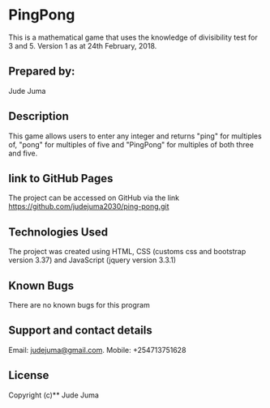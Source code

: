 # PingPong
This is a mathematical game that uses the knowledge of divisibility test for 3 and 5. Version 1 as at 24th February, 2018.
## Prepared by:
Jude Juma
## Description
This game allows users to enter any integer and returns "ping" for multiples of, "pong" for multiples of five and "PingPong" for multiples of both three and five.
## link to GitHub Pages
The project can be accessed on GitHub via the link https://github.com/judejuma2030/ping-pong.git
## Technologies Used
The project was created using HTML, CSS (customs css and bootstrap version 3.37) and JavaScript (jquery version 3.3.1)
## Known Bugs
There are no known bugs for this program
## Support and contact details
Email: judejuma@gmail.com.
Mobile: +254713751628
## License
Copyright (c)** Jude Juma
